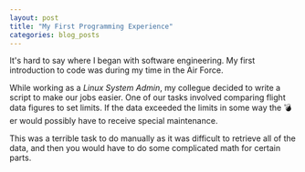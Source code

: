 ```yaml
---
layout: post
title: "My First Programming Experience"
categories: blog_posts
---
```

It's hard to say where I began with software engineering. My first introduction to code was during my time in the Air Force.

While working as a *Linux System Admin*, my collegue decided to write a script to make our jobs easier. One of our tasks involved comparing flight data figures to set limits. If the data exceeded the limits in some way the 💣er would possibly have to receive special maintenance.

This was a terrible task to do manually as it was difficult to retrieve all of the data, and then you would have to do some complicated math for certain parts.